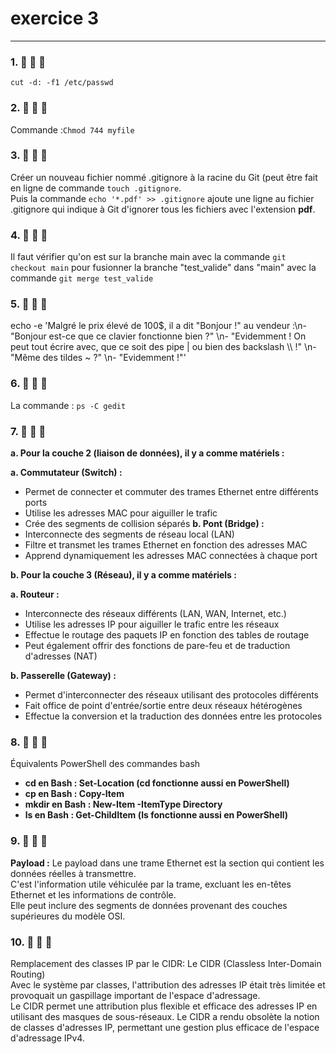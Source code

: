 # **</ins>  exercice 3 </ins>**
---

### 1. :arrow_down_small: :arrow_down_small: :arrow_down_small:
`cut -d: -f1 /etc/passwd`

### 2. :arrow_down_small: :arrow_down_small: :arrow_down_small:
Commande :`Chmod 744 myfile`   

### 3. :arrow_down_small: :arrow_down_small: :arrow_down_small:
Créer un nouveau fichier nommé .gitignore à la racine du Git (peut être fait en ligne de commande `touch .gitignore`.  
Puis la commande `echo '*.pdf' >> .gitignore` ajoute une ligne au fichier .gitignore qui indique à Git d'ignorer tous les fichiers avec l'extension **pdf**.   
   
### 4. :arrow_down_small: :arrow_down_small: :arrow_down_small:
Il faut vérifier qu'on est sur la branche main avec la commande `git checkout main` pour fusionner la branche "test_valide" dans "main" avec la commande `git merge test_valide`   

### 5. :arrow_down_small: :arrow_down_small: :arrow_down_small:
echo -e 'Malgré le prix élevé de 100$, il a dit "Bonjour !" au vendeur :\n- "Bonjour est-ce que ce clavier fonctionne bien ?" \n- "Evidemment ! On peut tout écrire avec, que ce soit des pipe | ou bien des backslash \\\\ !" \n- "Même des tildes ~ ?" \n- "Evidemment !"'   

### 6. :arrow_down_small: :arrow_down_small: :arrow_down_small:
La commande : `ps -C gedit`   

### 7. :arrow_down_small: :arrow_down_small: :arrow_down_small:

**a. Pour la couche 2 (liaison de données), il y a comme matériels :**
    
**a. Commutateur (Switch) :** 
- Permet de connecter et commuter des trames Ethernet entre différents ports
- Utilise les adresses MAC pour aiguiller le trafic
- Crée des segments de collision séparés
**b. Pont (Bridge) :**	
- Interconnecte des segments de réseau local (LAN)   
- Filtre et transmet les trames Ethernet en fonction des adresses MAC   
- Apprend dynamiquement les adresses MAC connectées à chaque port   
		
**b. Pour la couche 3 (Réseau), il y a comme matériels :**

**a. Routeur :**   
- Interconnecte des réseaux différents (LAN, WAN, Internet, etc.)   
- Utilise les adresses IP pour aiguiller le trafic entre les réseaux  
- Effectue le routage des paquets IP en fonction des tables de routage
- Peut également offrir des fonctions de pare-feu et de traduction d'adresses (NAT)   
		 
**b. Passerelle (Gateway) :**
- Permet d'interconnecter des réseaux utilisant des protocoles différents
- Fait office de point d'entrée/sortie entre deux réseaux hétérogènes   
- Effectue la conversion et la traduction des données entre les protocoles   

### 8. :arrow_down_small: :arrow_down_small: :arrow_down_small:
Équivalents PowerShell des commandes bash

- **cd en Bash : Set-Location (cd fonctionne aussi en PowerShell)**    
- **cp en Bash : Copy-Item**    
- **mkdir en Bash : New-Item -ItemType Directory**    
- **ls en Bash : Get-ChildItem (ls fonctionne aussi en PowerShell)**   	

### 9. :arrow_down_small: :arrow_down_small: :arrow_down_small:

**Payload :** Le payload dans une trame Ethernet est la section qui contient les données réelles à transmettre.  
C'est l'information utile véhiculée par la trame, excluant les en-têtes Ethernet et les informations de contrôle.  
Elle peut inclure des segments de données provenant des couches supérieures du modèle OSI.  

### 10. :arrow_down_small: :arrow_down_small: :arrow_down_small:

Remplacement des classes IP par le CIDR: Le CIDR (Classless Inter-Domain Routing)  
Avec le système par classes, l'attribution des adresses IP était très limitée et provoquait un gaspillage important de l'espace d'adressage.  
Le CIDR permet une attribution plus flexible et efficace des adresses IP en utilisant des masques de sous-réseaux.
Le CIDR a rendu obsolète la notion de classes d'adresses IP, permettant une gestion plus efficace de l'espace d'adressage IPv4.


	  


